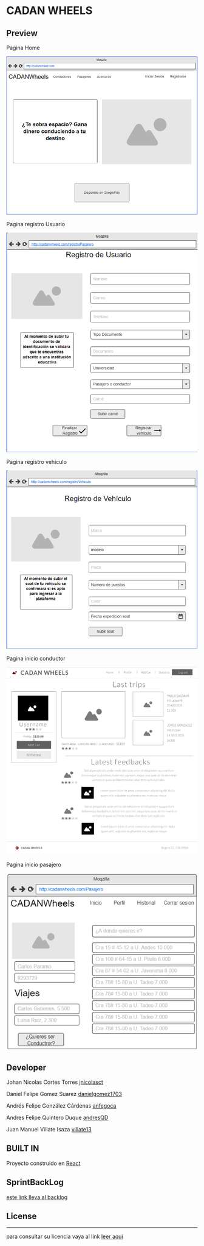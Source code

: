 
# CADAN WHEELS


## Preview

Pagina Home

![home](https://github.com/CADAN-Developers/CADAN-WHEELS/blob/master/resources/home.png)

Pagina registro Usuario

![rusuario](https://github.com/CADAN-Developers/CADAN-WHEELS/blob/master/resources/rusuario.png)

Pagina registro vehiculo

![rvehiculo](https://github.com/CADAN-Developers/CADAN-WHEELS/blob/master/resources/rvehiculo.png)

Pagina inicio conductor

![driverHome](https://github.com/CADAN-Developers/CADAN-WHEELS/blob/master/resources/driverHome.png)

Pagina inicio pasajero

![PasajeroHome](https://github.com/CADAN-Developers/CADAN-WHEELS/blob/principalPasajeroMockup/resources/pasajeroHome.PNG)


## Developer

Johan Nicolas Cortes Torres [jnicolasct](https://github.com/jnicolasct)

Daniel Felipe Gomez Suarez [danielgomez1703](https://github.com/danielGomez1703)

Andrés Felipe González Cárdenas [anfegoca](https://github.com/anfegoca)

Andres Felipe Quintero Duque [andresQD](https://github.com/andresQD)

Juan Manuel Villate Isaza [villate13](https://github.com/villate13)
    
## BUILT IN
Proyecto construido en [React](https://reactjs.org/)

## SprintBackLog

[este link lleva al backlog](https://tree.taiga.io/project/andresqd-cadan-developers/backlog)
   
## License
----
para consultar su licencia vaya al link 
[leer aqui](https://github.com/CADAN-Developers/CADAN-WHEELS/blob/master/LICENSE)
